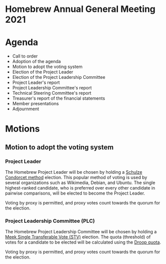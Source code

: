 # Homebrew Annual General Meeting 2021

# Agenda

- Call to order
- Adoption of the agenda
- Motion to adopt the voting system
- Election of the Project Leader
- Election of the Project Leadership Committee
- Project Leader's report
- Project Leadership Committee's report
- Technical Steering Committee's report
- Treasurer's report of the financial statements
- Member presentations
- Adjournment

# Motions

## Motion to adopt the voting system

### Project Leader

The Homebrew Project Leader will be chosen by holding a [Schulze Condorcet method](https://en.wikipedia.org/wiki/Schulze_method) election. This popular method of voting is used by several organizations such as Wikimedia, Debian, and Ubuntu. The single highest-ranked candidate, who is preferred over every other candidate in pairwise comparisons, will be elected to become the Project Leader.

Voting by proxy is permitted, and proxy votes count towards the quorum for the election.

### Project Leadership Committee (PLC)

The Homebrew Project Leadership Committee will be chosen by holding a [Meek Single Transferable Vote (STV)](https://en.wikipedia.org/wiki/Counting_single_transferable_votes#Meek) election. The quota (threshold) of votes for a candidate to be elected will be calculated using the [Droop quota](https://en.wikipedia.org/wiki/Droop_quota).

Voting by proxy is permitted, and proxy votes count towards the quorum for the election.
